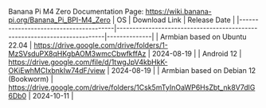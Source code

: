 Banana Pi M4 Zero Documentation Page: https://wiki.banana-pi.org/Banana_Pi_BPI-M4_Zero
| OS                                    | Download Link                                                            | Release Date |
|---------------------------------------|--------------------------------------------------------------------------|--------------|
| Armbian based on Ubuntu 22.04         | https://drive.google.com/drive/folders/1-MzSVsduPX8qHKgbAOM3wmcCbwfkffAz | 2024-08-19   |
| Android 12                            | https://drive.google.com/file/d/1twgJpV4kbHkK-OKiEwhMCIxbnkIw74dF/view   | 2024-08-19   |
| Armbian based on Debian 12 (Bookworm) | https://drive.google.com/drive/folders/1Csk5mTyInOaWP6HsZbt_nk8V7dlG6Db0 | 2024-10-11   |
